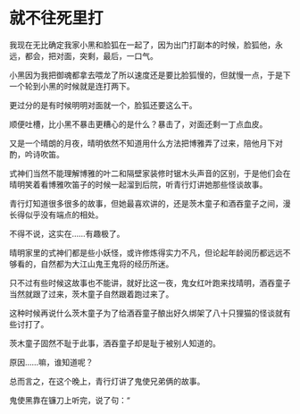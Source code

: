 # 就不往死里打

我现在无比确定我家小黑和脸狐在一起了，因为出门打副本的时候，脸狐他，永远，都会，把对面，突剩，最后，一口气。

小黑因为我把御魂都拿去喂龙了所以速度还是要比脸狐慢的，但就慢一点，于是下一个轮到小黑的时候就是连打两下。

更过分的是有时候明明对面就一个，脸狐还要这么干。

顺便吐槽，比小黑不暴击更糟心的是什么？暴击了，对面还剩一丁点血皮。



又是一个晴朗的月夜，晴明依然不知道用什么方法把博雅弄了过来，陪他月下对酌，吟诗吹笛。

式神们当然不能理解博雅的叶二和隔壁家装修时锯木头声音的区别，于是他们会在晴明笑着看博雅吹笛子的时候一起溜到后院，听青行灯讲她那些怪谈故事。

青行灯知道很多很多的故事，但她最喜欢讲的，还是茨木童子和酒吞童子之间，漫长得似乎没有端点的相处。

不得不说，这实在……有趣极了。

晴明家里的式神们都是些小妖怪，或许修炼得实力不凡，但论起年龄阅历都远远不够看的，自然都为大江山鬼王鬼将的经历所迷。

只不过有些时候这故事也不能讲，就好比这一夜，鬼女红叶跑来找晴明，酒吞童子当然就跟了过来，茨木童子自然跟着跑过来了。

这种时候再说什么茨木童子为了给酒吞童子酿出好久绑架了八十只狸猫的怪谈就有些讨打了。

茨木童子固然不耻于此事，酒吞童子却是耻于被别人知道的。

原因……嘛，谁知道呢？



总而言之，在这个晚上，青行灯讲了鬼使兄弟俩的故事。

鬼使黑靠在镰刀上听完，说了句：“

